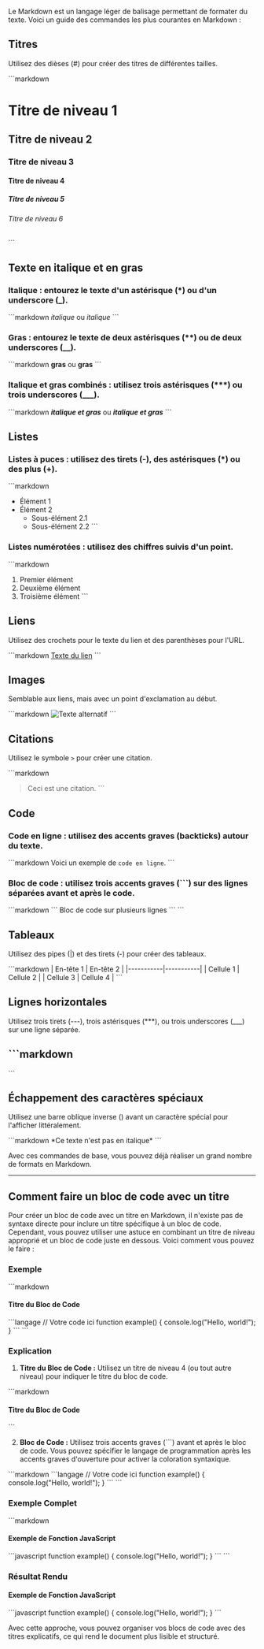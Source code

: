 Le Markdown est un langage léger de balisage permettant de formater du texte. Voici un guide des commandes les plus courantes en Markdown :

## Titres
Utilisez des dièses (#) pour créer des titres de différentes tailles.

\```markdown
# Titre de niveau 1
## Titre de niveau 2
### Titre de niveau 3
#### Titre de niveau 4
##### Titre de niveau 5
###### Titre de niveau 6
\```

## Texte en italique et en gras

### Italique : entourez le texte d'un astérisque (*) ou d'un underscore (_).

\```markdown
*italique* ou _italique_
\```

### Gras : entourez le texte de deux astérisques (**) ou de deux underscores (__).

\```markdown
**gras** ou __gras__
\```

### Italique et gras combinés : utilisez trois astérisques (***) ou trois underscores (___).

\```markdown
***italique et gras*** ou ___italique et gras___
\```

## Listes

### Listes à puces : utilisez des tirets (-), des astérisques (*) ou des plus (+).

\```markdown
- Élément 1
- Élément 2
  - Sous-élément 2.1
  - Sous-élément 2.2
\```

### Listes numérotées : utilisez des chiffres suivis d'un point.

\```markdown
1. Premier élément
2. Deuxième élément
3. Troisième élément
\```

## Liens
Utilisez des crochets pour le texte du lien et des parenthèses pour l'URL.

\```markdown
[Texte du lien](http://example.com)
\```

## Images
Semblable aux liens, mais avec un point d'exclamation au début.

\```markdown
![Texte alternatif](http://url-de-l-image.com/image.jpg)
\```

## Citations
Utilisez le symbole `>` pour créer une citation.

\```markdown
> Ceci est une citation.
\```

## Code

### Code en ligne : utilisez des accents graves (backticks) autour du texte.

\```markdown
Voici un exemple de `code en ligne`.
\```

### Bloc de code : utilisez trois accents graves (```) sur des lignes séparées avant et après le code.

\```markdown
\```
Bloc de code
sur plusieurs lignes
\```
\```

## Tableaux
Utilisez des pipes (|) et des tirets (-) pour créer des tableaux.

\```markdown
| En-tête 1 | En-tête 2 |
|-----------|-----------|
| Cellule 1 | Cellule 2 |
| Cellule 3 | Cellule 4 |
\```

## Lignes horizontales
Utilisez trois tirets (---), trois astérisques (***), ou trois underscores (___) sur une ligne séparée.

\```markdown
---
\```

## Échappement des caractères spéciaux
Utilisez une barre oblique inverse (\) avant un caractère spécial pour l'afficher littéralement.

\```markdown
\*Ce texte n'est pas en italique\*
\```

Avec ces commandes de base, vous pouvez déjà réaliser un grand nombre de formats en Markdown.

---

## Comment faire un bloc de code avec un titre
Pour créer un bloc de code avec un titre en Markdown, il n'existe pas de syntaxe directe pour inclure un titre spécifique à un bloc de code. Cependant, vous pouvez utiliser une astuce en combinant un titre de niveau approprié et un bloc de code juste en dessous. Voici comment vous pouvez le faire :

### Exemple

\```markdown
#### Titre du Bloc de Code

\```langage
// Votre code ici
function example() {
    console.log("Hello, world!");
}
\```
\```

### Explication

1. **Titre du Bloc de Code :** Utilisez un titre de niveau 4 (ou tout autre niveau) pour indiquer le titre du bloc de code.

\```markdown
#### Titre du Bloc de Code
\```

2. **Bloc de Code :** Utilisez trois accents graves (```) avant et après le bloc de code. Vous pouvez spécifier le langage de programmation après les accents graves d'ouverture pour activer la coloration syntaxique.

\```markdown
\```langage
// Votre code ici
function example() {
    console.log("Hello, world!");
}
\```
\```

### Exemple Complet

\```markdown
#### Exemple de Fonction JavaScript

\```javascript
function example() {
    console.log("Hello, world!");
}
\```
\```

### Résultat Rendu

#### Exemple de Fonction JavaScript

\```javascript
function example() {
    console.log("Hello, world!");
}
\```

Avec cette approche, vous pouvez organiser vos blocs de code avec des titres explicatifs, ce qui rend le document plus lisible et structuré.
